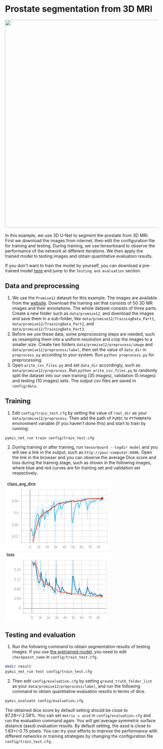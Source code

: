 # Prostate segmentation from 3D MRI
<img src="./picture/seg_example.png" width="796" height="682"/> 

In this example, we use 3D U-Net to segment the prostate from 3D MRI. First we download the images from internet, then edit the configuration file for training and testing. During training, we use tensorboard to observe the performance of the network at different iterations. We then apply the trained model to testing images and obtain quantitative evaluation results. 

If you don't want to train the model by yourself, you can download a pre-trained model [here][model_link] and jump to the `Testing and evaluation` section.

## Data and preprocessing
1. We use the `Promise12` dataset for this example. The images are available from the [website][promise12_link]. Download the training set that consists of 50 3D MR images and their annotations. The whole dataset consists of three parts. Create a new folder such as `data/promise12`, and download the images and save them in a sub-folder, like `data/promise12/TrainingData_Part1`, `data/promise12/TrainingData_Part2`, and `data/promise12/TrainingData_Part3`. 
2. Before we use these data, some preprocessing steps are needed, such as resampling them into a uniform resolution and crop the images to a smaller size. Create two folders `data/promise12/preprocess/image` and `data/promise12/preprocess/label`, then set the value of `data_dir` in `preprocess.py`  according to your system. Run `python preprocess.py` for preprocessing.
3. Open `write_csv_files.py` and set `data_dir` accordingly, such as `data/promise12/preprocess`. Run `python write_csv_files.py` to randomly split the dataset into our own training (35 images), validation (5 images) and testing (10 images) sets. The output csv files are saved in `config/data`.

[model_link]:https://drive.google.com/open?id=1pYwt0lRiV_QrCJe5ef9IsLf4NKyrFRRD
[promise12_link]:https://promise12.grand-challenge.org/

## Training
1. Edit `config/train_test.cfg` by setting the value of `root_dir` as your `data/promise12/preprocess`. Then add the path of `PyMIC` to `PYTHONPATH` environment variable (if you haven't done this) and start to train by running:
 
```bash
pymic_net_run train config/train_test.cfg
```

2. During training or after training, run `tensorboard --logdir model` and you will see a link in the output, such as `http://your-computer:6006`. Open the link in the browser and you can observe the average Dice score and loss during the training stage, such as shown in the following images, where blue and red curves are for training set and validation set respectively. 

![avg_dice](./picture/train_avg_dice.png)
![avg_loss](./picture/train_avg_loss.png)

## Testing and evaluation
1. Run the following command to obtain segmentation results of testing images. If you use [the pretrained model][model_link], you need to edit `checkpoint_name` in `config/train_test.cfg`.

```bash
mkdir result
pymic_net_run test config/train_test.cfg
```

2. Then edit `config/evaluation.cfg` by setting `ground_truth_folder_list` as your `data/promise12/preprocess/label`, and run the following command to obtain quantitative evaluation results in terms of dice. 

```bash
pymic_evaluate config/evaluation.cfg
```

The obtained dice score by default setting should be close to 87.28+/-2.58%. You can set `metric = assd` in `config/evaluation.cfg` and run the evaluation command again. You will get average symmetric surface distance (assd) evaluation results. By default setting, the assd is close to 1.83+/-0.75 pixels. You can try your efforts to improve the performance with different networks or training strategies by changing the configuration file `config/train_test.cfg`.


